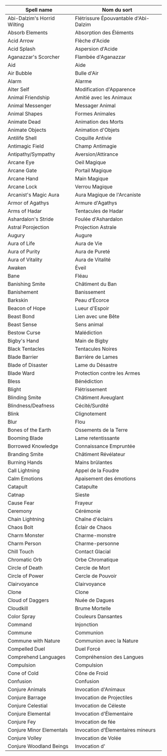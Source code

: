 
| Spell name                  | Nom du sort                           |
| --------------------------- | ------------------------------------- |
| Abi-Dalzim's Horrid Wilting | Flétrissure Épouvantable d'Abi-Dalzim |
| Absorb Elements             | Absorption des Éléments               |
| Acid Arrow                  | Flèche d'Acide                        |
| Acid Splash                 | Aspersion d'Acide                     |
| Aganazzar's Scorcher        | Flambée d'Aganazzar                   |
| Aid                         | Aide                                  |
| Air Bubble                  | Bulle d'Air                           |
| Alarm                       | Alarme                                |
| Alter Self                  | Modification d'Apparence              |
| Animal Friendship           | Amitié avec les Animaux               |
| Animal Messenger            | Messager Animal                       |
| Animal Shapes               | Formes Animales                       |
| Animate Dead                | Animation des Morts                   |
| Animate Objects             | Animation d'Objets                    |
| Antilife Shell              | Coquille Antivie                      |
| Antimagic Field             | Champ Antimagie                       |
| Antipathy/Sympathy          | Aversion/Attirance                    |
| Arcane Eye                  | Oeil Magique                          |
| Arcane Gate                 | Portail Magique                       |
| Arcane Hand                 | Main Magique                          |
| Arcane Lock                 | Verrou Magique                        |
| Arcanist's Magic Aura       | Aura Magique de l'Arcaniste           |
| Armor of Agathys            | Armure d'Agathys                      |
| Arms of Hadar               | Tentacules de Hadar                   |
| Ashardalon's Stride         | Foulée d'Ashardalon                   |
| Astral Porojection          | Projection Astrale                    |
| Augury                      | Augure                                |
| Aura of Life                | Aura de Vie                           |
| Aura of Purity              | Aura de Pureté                        |
| Aura of Vitality            | Aura de Vitalité                      |
| Awaken                      | Éveil                                 |
| Bane                        | Fléau                                 |
| Banishing Smite             | Châtiment du Ban                      |
| Banishement                 | Banissement                           |
| Barkskin                    | Peau d'Écorce                         |
| Beacon of Hope              | Lueur d'Espoir                        |
| Beast Bond                  | Lien avec une Bête                    |
| Beast Sense                 | Sens animal                           |
| Bestow Curse                | Malédiction                           |
| Bigby's Hand                | Main de Bigby                         |
| Black Tentacles             | Tentacules Noires                     |
| Blade Barrier               | Barrière de Lames                     |
| Blade of Disaster           | Lame du Désastre                      |
| Blade Ward                  | Protection contre les Armes           |
| Bless                       | Bénédiction                           |
| Blight                      | Flétrissement                         |
| Blinding Smite              | Châtiment Aveuglant                   |
| Blindness/Deafness          | Cécité/Surdité                        |
| Blink                       | Clignotement                          |
| Blur                        | Flou                                  |
| Bones of the Earth          | Ossements de la Terre                 |
| Booming Blade               | Lame retentissante                    |
| Borrowed Knowledge          | Connaissance Empruntée                |
| Branding Smite              | Châtiment Révélateur                  |
| Burning Hands               | Mains brûlantes                       |
| Call Lightning              | Appel de la Foudre                    |
| Calm Emotions               | Apaisement des émotions               |
| Catapult                    | Catapulte                             |
| Catnap                      | Sieste                                |
| Cause Fear                  | Frayeur                               |
| Ceremony                    | Cérémonie                             |
| Chain Lightning             | Chaîne d'éclairs                      |
| Chaos Bolt                  | Éclair de Chaos                       |
| Charm Monster               | Charme-monstre                        |
| Charm Person                | Charme-personne                       |
| Chill Touch                 | Contact Glacial                       |
| Chromatic Orb               | Orbe Chromatique                      |
| Circle of Death             | Cercle de Mort                        |
| Circle of Power             | Cercle de Pouvoir                     |
| Clairvoyance                | Clairvoyance                          |
| Clone                       | Clone                                 |
| Cloud of Daggers            | Nuée de Dagues                        |
| Cloudkill                   | Brume Mortelle                        |
| Color Spray                 | Couleurs Dansantes                    |
| Command                     | Injonction                            |
| Commune                     | Communion                             |
| Commune with Nature         | Communion avec la Nature              |
| Compelled Duel              | Duel Forcé                            |
| Comprehend Languages        | Compréhension des Langues             |
| Compulsion                  | Compulsion                            |
| Cone of Cold                | Cône de Froid                         |
| Confusion                   | Confusion                             |
| Conjure Animals             | Invocation d'Animaux                  |
| Conjure Barrage             | Invocation de Projectiles             |
| Conjure Celestial           | Invocation de Céleste                 |
| Conjure Elemental           | Invocation d'Élementaire              |
| Conjure Fey                 | Invocation de fée                     |
| Conjure Minor Elementals    | Invocation d'Élementaires mineurs     |
| Conjure Volley              | Invocation de Volée                   |
| Conjure Woodland Beings     | Invocation d'                                      |
